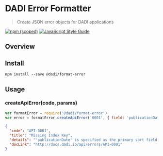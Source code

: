 # DADI Error Formatter

> Create JSON error objects for DADI applications

[![npm (scoped)](https://img.shields.io/npm/v/@dadi/format-error.svg?maxAge=10800&style=flat-square)](https://www.npmjs.com/package/@dadi/format-error)
[![JavaScript Style Guide](https://img.shields.io/badge/code%20style-standard-brightgreen.svg?style=flat-square)](http://standardjs.com/)

## Overview

## Install

```
npm install --save @dadi/format-error
```

## Usage

### createApiError(code, params)

```js
var formatError = require('@dadi/format-error')
var error = formatError.createApiError('0001', { field: 'publicationDate' })
```

```json
{
  "code": "API-0001",
  "title": "Missing Index Key",
  "details": "'publicationDate' is specified as the primary sort field, but is missing from the index key collection.",
  "docLink": "http://docs.dadi.io/api/errors/API-0001"
}
```